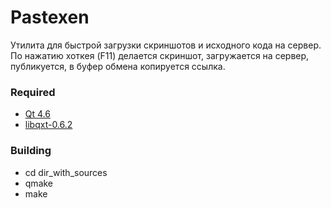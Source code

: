 Pastexen
=========

Утилита для быстрой загрузки скриншотов и исходного кода на сервер. По нажатию хоткея (F11) делается скриншот, загружается на сервер, публикуется, в буфер обмена копируется ссылка.

### Required
* [Qt 4.6](http://qt.nokia.com/)
* [libqxt-0.6.2](http://dev.libqxt.org/libqxt/get/v0.6.2.zip)

### Building
* cd dir_with_sources
* qmake
* make

